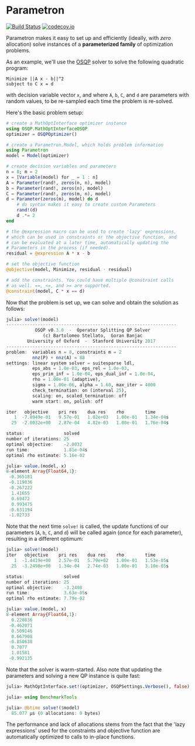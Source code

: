 # Parametron

[![Build Status](https://travis-ci.org/tkoolen/Parametron.jl.svg?branch=master)](https://travis-ci.org/tkoolen/Parametron.jl)
[![codecov.io](http://codecov.io/github/tkoolen/Parametron.jl/coverage.svg?branch=master)](http://codecov.io/github/tkoolen/Parametron.jl?branch=master)

Parametron makes it easy to set up and efficiently (ideally, with *zero* allocation) solve instances of a **parameterized family** of optimization problems.

As an example, we'll use the [OSQP](https://github.com/oxfordcontrol/OSQP.jl) solver to solve the following quadratic program:

```
Minimize ||A x - b||^2
subject to C x = d
```

with decision variable vector `x`, and where `A`, `b`, `C`, and `d` are parameters with random values, to be re-sampled each time the problem is re-solved.

Here's the basic problem setup:

```julia
# create a MathOptInterface optimizer instance
using OSQP.MathOptInterfaceOSQP
optimizer = OSQPOptimizer()

# create a Parametron.Model, which holds problem information
using Parametron
model = Model(optimizer)

# create decision variables and parameters
n = 8; m = 2
x = [Variable(model) for _ = 1 : n]
A = Parameter(rand!, zeros(n, n), model)
b = Parameter(rand!, zeros(n), model)
C = Parameter(rand!, zeros(m, n), model)
d = Parameter(zeros(m), model) do d
    # do syntax makes it easy to create custom Parameters
    rand!(d)
    d .*= 2
end

# the @expression macro can be used to create 'lazy' expressions,
# which can be used in constraints or the objective function, and
# can be evaluated at a later time, automatically updating the
# Parameters in the process (if needed).
residual = @expression A * x - b

# set the objective function
@objective(model, Minimize, residual ⋅ residual)

# add the constraints. You could have multiple @constraint calls
# as well. ==, <=, and >= are supported.
@constraint(model, C * x == d)
```

Now that the problem is set up, we can solve and obtain the solution as follows:

```julia
julia> solve!(model)
-----------------------------------------------------------------
           OSQP v0.3.0  -  Operator Splitting QP Solver
              (c) Bartolomeo Stellato,  Goran Banjac
        University of Oxford  -  Stanford University 2017
-----------------------------------------------------------------
problem:  variables n = 8, constraints m = 2
          nnz(P) + nnz(A) = 88
settings: linear system solver = suitesparse ldl,
          eps_abs = 1.0e-03, eps_rel = 1.0e-03,
          eps_prim_inf = 1.0e-04, eps_dual_inf = 1.0e-04,
          rho = 1.00e-01 (adaptive),
          sigma = 1.00e-06, alpha = 1.60, max_iter = 4000
          check_termination: on (interval 25),
          scaling: on, scaled_termination: off
          warm start: on, polish: off

iter   objective    pri res    dua res    rho        time
   1  -7.8949e-01   9.57e-01   1.02e+03   1.00e-01   1.34e-04s
  25  -2.0032e+00   2.87e-04   4.82e-03   1.00e-01   1.76e-04s

status:               solved
number of iterations: 25
optimal objective:    -2.0032
run time:             1.81e-04s
optimal rho estimate: 5.16e-02

julia> value.(model, x)
8-element Array{Float64,1}:
 -0.365181
 -0.119036
 -0.267222
  1.41655
  0.69472
  0.993475
 -0.631194
 -1.02733
```

Note that the next time `solve!` is called, the update functions of our parameters (`A`, `b`, `C`, and `d`) will be called again (*once* for each parameter), resulting in a different optimum:

```julia
julia> solve!(model)
iter   objective    pri res    dua res    rho        time
   1  -1.4419e+00   2.57e-01   5.79e+02   1.00e-01   1.53e-05s
  25  -3.2498e+00   1.34e-04   2.74e-03   1.00e-01   3.10e-05s

status:               solved
number of iterations: 25
optimal objective:    -3.2498
run time:             3.63e-05s
optimal rho estimate: 7.79e-02

julia> value.(model, x)
8-element Array{Float64,1}:
  0.220836
 -0.462071
  0.509146
  0.667908
 -0.850638
  0.7877
  1.01581
 -0.992135
```

Note that the solver is warm-started. Also note that updating the parameters and solving a new QP instance is quite fast:

```julia
julia> MathOptInterface.set!(optimizer, OSQPSettings.Verbose(), false) # silence the optimizer

julia> using BenchmarkTools

julia> @btime solve!($model)
  85.077 μs (0 allocations: 0 bytes)
```

The performance and lack of allocations stems from the fact that the 'lazy expressions' used for the constraints and objective function are automatically optimized to calls to in-place functions.
